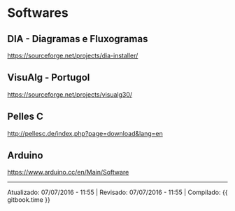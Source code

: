 # Softwares

## DIA - Diagramas e Fluxogramas

https://sourceforge.net/projects/dia-installer/

## VisuAlg - Portugol

https://sourceforge.net/projects/visualg30/

## Pelles C

http://pellesc.de/index.php?page=download&lang=en

## Arduino

https://www.arduino.cc/en/Main/Software

---
Atualizado: 07/07/2016 - 11:55 | Revisado: 07/07/2016 - 11:55 | Compilado: {{ gitbook.time }}
